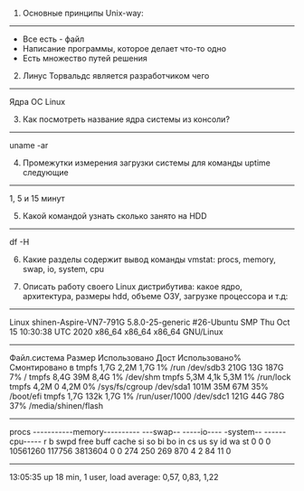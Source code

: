 1. Основные принципы Unix-way:
  ---
  - Все есть - файл
  - Написание программы, которое делает что-то одно
  - Есть множество путей решения
  
2. Линус Торвальдс является разработчиком чего
  ---
  Ядра ОС Linux

3. Как посмотреть название ядра системы из консоли?
  ---
  uname -ar
  
4. Промежутки измерения загрузки системы для команды uptime следующие
  ---
  1, 5 и 15 минут
  
5. Какой командой узнать сколько занято на HDD
  ---
  df -H
  
6. Какие разделы содержит вывод команды vmstat:
  procs, memory, swap, io, system, cpu
  
7. Описать работу своего Linux дистрибутива: какое ядро, архитектура, размеры hdd, объеме ОЗУ, загрузке процессора и т.д:
  ---
  
  Linux shinen-Aspire-VN7-791G 5.8.0-25-generic #26-Ubuntu SMP Thu Oct 15 10:30:38 UTC 2020 x86_64 x86_64 x86_64 GNU/Linux
  
  ---
  
  Файл.система   Размер Использовано  Дост Использовано% Cмонтировано в
  tmpfs            1,7G         2,2M  1,7G            1% /run
  /dev/sdb3        210G          13G  187G            7% /
  tmpfs            8,4G          39M  8,4G            1% /dev/shm
  tmpfs            5,3M         4,1k  5,3M            1% /run/lock
  tmpfs            4,2M            0  4,2M            0% /sys/fs/cgroup
  /dev/sda1        101M          35M   67M           35% /boot/efi
  tmpfs            1,7G         132k  1,7G            1% /run/user/1000
  /dev/sdc1        121G          44G   78G           37% /media/shinen/flash
 
  ---
 
  procs -----------memory---------- ---swap-- -----io---- -system-- ------cpu-----
  r  b   swpd   free   buff  cache   si   so    bi    bo   in   cs us sy id wa st
  0  0      0 10561260 117756 3813604    0    0   274   250  269  870  4  2 84 11  0
  
  ---
  
   13:05:35 up 18 min,  1 user,  load average: 0,57, 0,83, 1,22
